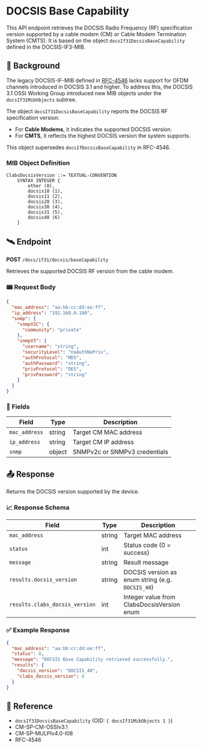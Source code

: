 # DOCSIS Base Capability

This API endpoint retrieves the DOCSIS Radio Frequency (RF) specification version supported by a cable modem (CM) or Cable Modem Termination System (CMTS). It is based on the object `docsIf31DocsisBaseCapability` defined in the DOCSIS-IF3-MIB.

## 📁 Background

The legacy DOCSIS-IF-MIB defined in [RFC-4546](https://tools.ietf.org/html/rfc4546) lacks support for OFDM channels introduced in DOCSIS 3.1 and higher. To address this, the DOCSIS 3.1 OSSI Working Group introduced new MIB objects under the `docsIf31MibObjects` subtree.

The object `docsIf31DocsisBaseCapability` reports the DOCSIS RF specification version:

* For **Cable Modems**, it indicates the supported DOCSIS version.
* For **CMTS**, it reflects the highest DOCSIS version the system supports.

This object supersedes `docsIfDocsisBaseCapability` in RFC-4546.

### MIB Object Definition

```text
ClabsDocsisVersion ::= TEXTUAL-CONVENTION
    SYNTAX INTEGER {
        other (0),
        docsis10 (1),
        docsis11 (2),
        docsis20 (3),
        docsis30 (4),
        docsis31 (5),
        docsis40 (6)
    }
```

## 🛰️ Endpoint

**POST** `/docs/if31/docsis/baseCapability`

Retrieves the supported DOCSIS RF version from the cable modem.

### 📟 Request Body

```json
{
  "mac_address": "aa:bb:cc:dd:ee:ff",
  "ip_address": "192.168.0.100",
  "snmp": {
    "snmpV2C": {
      "community": "private"
    },
    "snmpV3": {
      "username": "string",
      "securityLevel": "noAuthNoPriv",
      "authProtocol": "MD5",
      "authPassword": "string",
      "privProtocol": "DES",
      "privPassword": "string"
    }
  }
}
```

### 🔑 Fields

| Field         | Type   | Description                   |
| ------------- | ------ | ----------------------------- |
| `mac_address` | string | Target CM MAC address         |
| `ip_address`  | string | Target CM IP address          |
| `snmp`        | object | SNMPv2c or SNMPv3 credentials |

## 📤 Response

Returns the DOCSIS version supported by the device.

### 📈 Response Schema

| Field                          | Type   | Description                                      |
| ------------------------------ | ------ | ------------------------------------------------ |
| `mac_address`                  | string | Target MAC address                               |
| `status`                       | int    | Status code (0 = success)                        |
| `message`                      | string | Result message                                   |
| `results.docsis_version`       | string | DOCSIS version as enum string (e.g. `DOCSIS_40`) |
| `results.clabs_docsis_version` | int    | Integer value from ClabsDocsisVersion enum       |

### ✅ Example Response

```json
{
  "mac_address": "aa:bb:cc:dd:ee:ff",
  "status": 0,
  "message": "DOCSIS Base Capability retrieved successfully.",
  "results": {
    "docsis_version": "DOCSIS_40",
    "clabs_docsis_version": 6
  }
}
```

## 📂 Reference

* `docsIf31DocsisBaseCapability` (OID: `{ docsIf31MibObjects 1 }`)
* CM-SP-CM-OSSIv3.1
* CM-SP-MULPIv4.0-I08
* RFC-4546
